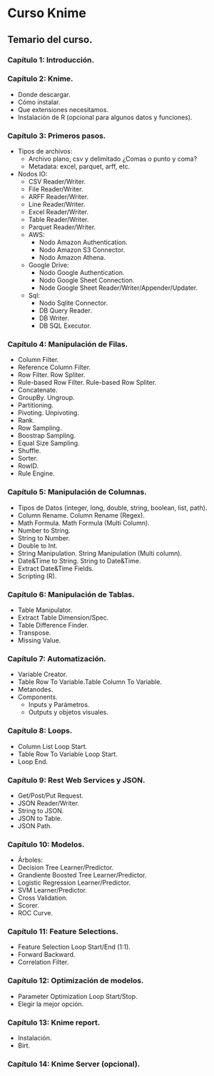 # Curso Knime
## Temario del curso.
### Capítulo 1: Introducción.
### Capítulo 2: Knime.
  - Donde descargar.
  - Cómo instalar.
  - Que extensiones necesitamos.
  - Instalación de R (opcional para algunos datos y funciones).
### Capítulo 3: Primeros pasos.
  - Tipos de archivos:
    - Archivo plano, csv y delimitado ¿Comas o punto y coma?
    - Metadata: excel, parquet, arff, etc.
  - Nodos IO:
    - CSV Reader/Writer.
    - File Reader/Writer.
    - ARFF Reader/Writer.
    - Line Reader/Writer.
    - Excel Reader/Writer.
    - Table Reader/Writer.
    - Parquet Reader/Writer.
    - AWS:
      - Nodo Amazon Authentication.
      - Nodo Amazon S3 Connector.
      - Nodo Amazon Athena.
    - Google Drive:
      - Nodo Google Authentication.
      - Nodo Google Sheet Connection.
      - Node Google Sheet Reader/Writer/Appender/Updater.
    - Sql:
      - Nodo Sqlite Connector.
      - DB Query Reader.
      - DB Writer.
      - DB SQL Executor.
### Capítulo 4: Manipulación de Filas.
  - Column Filter.
  - Reference Column Filter.
  - Row Filter. Row Spliter.
  - Rule-based Row Filter. Rule-based Row Spliter.
  - Concatenate.
  - GroupBy. Ungroup.
  - Partitioning.
  - Pivoting. Unpivoting.
  - Rank.
  - Row Sampling.
  - Boostrap Sampling.
  - Equal Size Sampling.
  - Shuffle.
  - Sorter.
  - RowID.
  - Rule Engine.
### Capítulo 5: Manipulación de Columnas.
  - Tipos de Datos (integer, long, double, string, boolean, list, path).
  - Column Rename. Column Rename (Regex).
  - Math Formula. Math Formula (Multi Column).
  - Number to String.
  - String to Number.
  - Double to Int.
  - String Manipulation. String Manipulation (Multi column).
  - Date&Time to String. String to Date&Time.
  - Extract Date&Time Fields.
  - Scripting (R).
### Capítulo 6: Manipulación de Tablas.
  - Table Manipulator.
  - Extract Table Dimension/Spec.
  - Table Difference Finder. 
  - Transpose.
  - Missing Value.
### Capítulo 7: Automatización.
  - Variable Creator.
  - Table Row To Variable.Table Column To Variable.
  - Metanodes.
  - Components.
    - Inputs y Parámetros.
    - Outputs y objetos visuales.
### Capítulo 8: Loops.
  - Column List Loop Start.
  - Table Row To Variable Loop Start.
  - Loop End.
### Capítulo 9: Rest Web Services y JSON.
  - Get/Post/Put Request.
  - JSON Reader/Writer.
  - String to JSON.
  - JSON to Table.
  - JSON Path.
### Capítulo 10: Modelos.
  - Árboles:
  - Decision Tree Learner/Predictor.
  - Grandiente Boosted Tree Learner/Predictor.
  - Logistic Regression Learner/Predictor.
  - SVM Learner/Predictor.
  - Cross Validation.
  - Scorer.
  - ROC Curve.
### Capítulo 11: Feature Selections.
  - Feature Selection Loop Start/End (1:1).
  - Forward Backward.
  - Correlation Filter.
### Capítulo 12: Optimización de modelos.
  - Parameter Optimization Loop Start/Stop.
  - Elegir la mejor opción.
### Capítulo 13: Knime report.
  - Instalación.
  - Birt.

### Capítulo 14: Knime Server (opcional).
    
